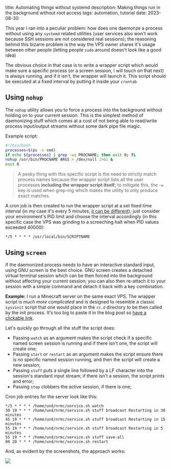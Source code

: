 title: Automating things without systemd
description: Making things run in the background without root access
tags: automation, tutorial
date: 2023-08-30

This year I ran into a peculiar problem: how does one daemonze a process without using any `systemd` related utilities (user services also won't work because SSH sessions are not considered real sessions); the reasoning behind this bizarre problem is the way the VPS owner shares it's usage between other people (letting people `sudo` around doesn't look like a good idea)  

The obvious choice in that case is to write a wrapper script which would make sure a specific process (or a screen session, I will touch on that next) is always running, and if it isn't, the wrapper will launch it. This script should be executed at a fixed interval by putting it inside your `crontab`  

## Using `nohup`
The `nohup` utility allows you to force a process into the background without holding on to your current session. This is the simplest method of daemonizing stuff which comes at a cost of not being able to read/write process input/output streams without some dark pipe file magic.  

Example script:

```bash
#!/bin/bash
processes=$(ps -o cmd)
if echo ${processes} | grep -wq PROCNAME; then exit 0; fi
nohup /usr/bin/PROCNAME ARGS > /dev/null 2>&1 &
exit 0
```

> A pesky thing with this specific script is the need to strictly match process names because the wrapper script lists all the user processes **including the wrapper script itself;** to mitigate this, the `-w` key is used when grep-ing which makes the utility to only produce exact matches.  

A cron job is then created to run the wrapper script at a set fixed time interval (in my case it's every 5 minutes, [it can be different](https://crontab.guru/)); just consider your environment's PID limit and choose the interval accordingly (in this specific case the VPS was grinding to a screeching halt when PID values exceeded 40000):  

```text
*/5 * * * * /usr/local/bin/SCRIPTNAME
```

## Using `screen`
If the daemonized process needs to have an interactive standard input, using GNU screen is the best choice. GNU screen creates a detached virtual terminal session which can be then forced into the background without affecting your current session; you can also then re-attach it to your session with a simple command and detach it back with a key combination.  

**Example:** I run a Minecraft server on the same exact VPS. The wrapper script is _much more complicated_ and is designed to resemble a classic `sysvinit` script that one would place in the `rc.d` directory to be then called by the init process. It's too big to paste it in the blog post so [have a clickable link](https://github.com/untodesu/nrmc/blob/d0ca63eab3ddcfeb3bee81c564803cad3bd5b5fb/service.sh).  

Let's quickly go through all the stuff the script does:  

* Passing `watch` as an argument makes the script check if a specific named screen session is running and if there isn't one, the script will create one;  
* Passing `start` or `restart` as an argument makes the script ensure there is _no_ specific named session running, and then the script will create a new session;  
* Passing `stuff` puts a single line followed by a LF character into the session's standard input stream; if there isn't a session, the script prints and error;  
* Passing `stop` clobbers the active session, if there is one;  

Cron job entries for the server look like this:  

```text
*/5 * * * * /home/und/nrmc/service.sh watch
30 19 * * * /home/und/nrmc/service.sh stuff broadcast Restarting in 30 minutes
45 19 * * * /home/und/nrmc/service.sh stuff broadcast Restarting in 15 minutes
55 19 * * * /home/und/nrmc/service.sh stuff broadcast Restarting in 5 minutes
55 19 * * * /home/und/nrmc/service.sh stuff save-all
00 20 * * * /home/und/nrmc/service.sh restart
```

And, as evident by the screenshots, the approach works:  

![](posts/2023-08-30.crontab-automation/2023-08-30.11-47.png)
